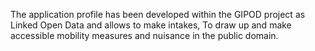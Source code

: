 The application profile has been developed within the GIPOD project as Linked Open Data and allows to make intakes, 
To draw up and make accessible mobility measures and nuisance in the public domain.